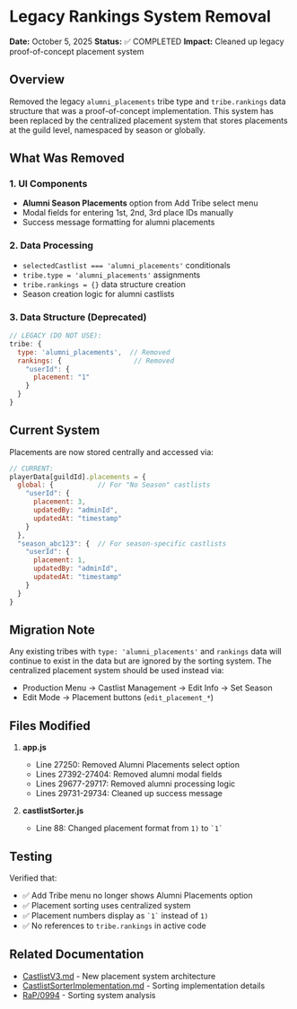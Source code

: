 # Legacy Rankings System Removal

**Date:** October 5, 2025
**Status:** ✅ COMPLETED
**Impact:** Cleaned up legacy proof-of-concept placement system

## Overview

Removed the legacy `alumni_placements` tribe type and `tribe.rankings` data structure that was a proof-of-concept implementation. This system has been replaced by the centralized placement system that stores placements at the guild level, namespaced by season or globally.

## What Was Removed

### 1. UI Components
- **Alumni Season Placements** option from Add Tribe select menu
- Modal fields for entering 1st, 2nd, 3rd place IDs manually
- Success message formatting for alumni placements

### 2. Data Processing
- `selectedCastlist === 'alumni_placements'` conditionals
- `tribe.type = 'alumni_placements'` assignments
- `tribe.rankings = {}` data structure creation
- Season creation logic for alumni castlists

### 3. Data Structure (Deprecated)
```javascript
// LEGACY (DO NOT USE):
tribe: {
  type: 'alumni_placements',  // Removed
  rankings: {                  // Removed
    "userId": {
      placement: "1"
    }
  }
}
```

## Current System

Placements are now stored centrally and accessed via:

```javascript
// CURRENT:
playerData[guildId].placements = {
  global: {           // For "No Season" castlists
    "userId": {
      placement: 3,
      updatedBy: "adminId",
      updatedAt: "timestamp"
    }
  },
  "season_abc123": {  // For season-specific castlists
    "userId": {
      placement: 1,
      updatedBy: "adminId",
      updatedAt: "timestamp"
    }
  }
}
```

## Migration Note

Any existing tribes with `type: 'alumni_placements'` and `rankings` data will continue to exist in the data but are ignored by the sorting system. The centralized placement system should be used instead via:
- Production Menu → Castlist Management → Edit Info → Set Season
- Edit Mode → Placement buttons (`edit_placement_*`)

## Files Modified

1. **app.js**
   - Line 27250: Removed Alumni Placements select option
   - Lines 27392-27404: Removed alumni modal fields
   - Lines 29677-29717: Removed alumni processing logic
   - Lines 29731-29734: Cleaned up success message

2. **castlistSorter.js**
   - Line 88: Changed placement format from `1)` to `` `1` ``

## Testing

Verified that:
- ✅ Add Tribe menu no longer shows Alumni Placements option
- ✅ Placement sorting uses centralized system
- ✅ Placement numbers display as `` `1` `` instead of `1)`
- ✅ No references to `tribe.rankings` in active code

## Related Documentation

- [CastlistV3.md](../features/CastlistV3.md) - New placement system architecture
- [CastlistSorterImplementation.md](../prompts/CastlistSorterImplementation.md) - Sorting implementation details
- [RaP/0994](../../RaP/0994_20251005_CastlistSorting_Analysis.md) - Sorting system analysis
